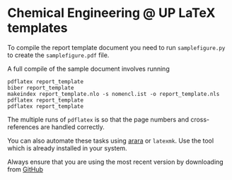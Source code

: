 # Chemical Engineering @ UP LaTeX templates

To compile the report template document you need to run `samplefigure.py` to create the `samplefigure.pdf` file.

A full compile of the sample document involves running

    pdflatex report_template
    biber report_template
    makeindex report_template.nlo -s nomencl.ist -o report_template.nls
    pdflatex report_template
    pdflatex report_template
    
The multiple runs of `pdflatex` is so that the page numbers and cross-references are handled correctly.

You can also automate these tasks using [arara](https://github.com/cereda/arara) or `latexmk`. Use the tool which is already installed in your system.

Always ensure that you are using the most recent version by downloading from [GitHub](https://github.com/ChemEngUP/ce-up-latex-templates/)
